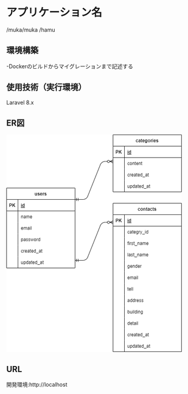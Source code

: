 # アプリケーション名
/muka/muka
/hamu

## 環境構築
-Dockerのビルドからマイグレーションまで記述する

## 使用技術（実行環境）
Laravel 8.x

## ER図
![](index.drawio.png)

## URL
開発環境:http://localhost
